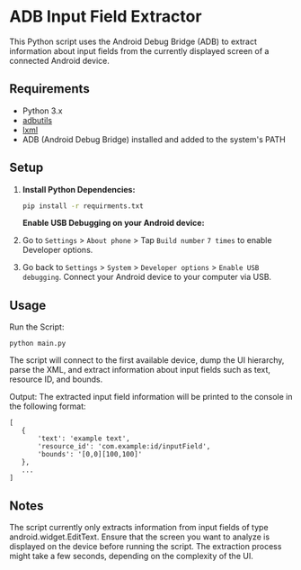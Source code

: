 # ADB Input Field Extractor

This Python script uses the Android Debug Bridge (ADB) to extract information about input fields from the currently displayed screen of a connected Android device.

## Requirements

- Python 3.x
- [adbutils](https://pypi.org/project/adbutils/)
- [lxml](https://pypi.org/project/lxml/)
- ADB (Android Debug Bridge) installed and added to the system's PATH

## Setup

1. **Install Python Dependencies:**

   ```bash
   pip install -r requirments.txt
   ```

   **Enable USB Debugging on your Android device:**

1. Go to `Settings` > `About phone` > Tap `Build number` `7 times` to enable Developer
   options.
1. Go back to `Settings` > `System` > `Developer options` > `Enable USB debugging`.
   Connect your Android device to your computer via USB.

## Usage

Run the Script:

```
python main.py
```

The script will connect to the first available device, dump the UI hierarchy, parse the XML, and extract information about input fields such as text, resource ID, and bounds.

Output:
The extracted input field information will be printed to the console in the following format:

```
[
   {
       'text': 'example text',
       'resource_id': 'com.example:id/inputField',
       'bounds': '[0,0][100,100]'
   },
   ...
]
```

## Notes

The script currently only extracts information from input fields of type
android.widget.EditText.
Ensure that the screen you want to analyze is displayed on the device before running the
script.
The extraction process might take a few seconds, depending on the complexity of the UI.
